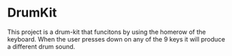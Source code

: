 # DrumKit

This project is a drum-kit that funcitons by using the homerow of the keyboard. When the user presses down on any of the 9 keys it will produce a different 
drum sound. 
